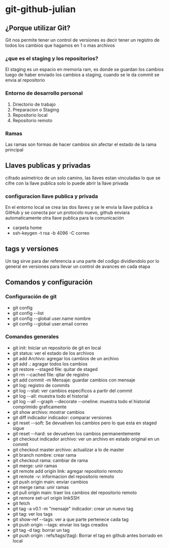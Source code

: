 # git-github-julian

## ¿Porque utilizar Git?

Git nos permite tener un control de versiones es decir tener un registro
de todos los cambios que hagamos en 1 o mas archivos

### ¿que es el staging y los repositorios?

El staging es un espacio en memoria ram, es donde se guardan los cambios
luego de haber enviado los cambios a staging, cuando se le da commit se
envia al repositorio

### Entorno de desarrollo personal

1. Driectorio de trabajo
2. Preparacion o Staging
3. Repositorio local
4. Repositorio remoto

### Ramas

Las ramas son formas de hacer cambios sin afectar el estado de la rama principal

## Llaves publicas y privadas

cifrado asimetrico de un solo camino, las llaves estan vinculadas lo que se cifre con la llave publica solo lo puede abrir la llave privada

### configuracion llave publica y privada

En el entorno local se crea las dos llaves y se le envia la llave publica a GitHub y se conecta por un protocolo nuevo, github enviara automaticamente otra llave publica para la comunicación

- carpeta home
- ssh-keygen -t rsa -b 4096 -C correo

## tags y versiones

Un tag sirve para dar referencia a una parte del codigo dividiendolo por lo general en versiones para llevar un control de avances en cada etapa

## Comandos y configuración

### Configuración de git

- git config
- git config --list
- git config --global user.name nombre
- git config --global user.email correo

### Comandos generales

- git init: Iniciar un repositorio de git en local
- git status: ver el estado de los archivos
- git add Archivo: agregar los cambios de un archivo
- git add .: agragar todos los cambios
- git restore --staged file: quitar de staged
- git rm --cached file: qitar de registro
- git add commit -m Mensaje: guardar cambios con mensaje
- git log: registro de commits
- git log --stat: ver cambios especificos a partir del commit
- git log --all: muestra todo el historial
- git log --all --graph --decorate --oneline: muestra todo el historial comprimido graficamente
- git show archivo: mostrar cambios
- git diff indicador indicador: comparar versiones
- git reset --soft: Se devuelven los cambios pero lo que esta en staged sigue
- git reset --hard: se devuelven los cambios permanentemente
- git checkout indicador archivo: ver un archivo en estado original en un commit
- git checkout master archivo: actualizar a lo de master
- git branch nombre: crear rama
- git checkout rama: cambiar de rama
- git merge: unir ramas
- git remote add origin link: agregar repositorio remoto
- git remote -v: informacion del repositorio remoto
- git push origin main: enviar cambios
- git merge rama: unir ramas
- git pull origin main: traer los cambios del repositorio remoto
- git remore set-url origin linkSSH
- git fetch
- git tag -a v0.1 -m "mensaje" indicador: crear un nuevo tag
- git tag: ver los tags
- git show-ref --tags: ver a que parte pertenece cada tag
- git push origin --tags: enviar los tags creados
- git tag -d tag: borrar un tag
- git push origin : refs/tags/(tag): Borrar el tag en github antes borrado en local
